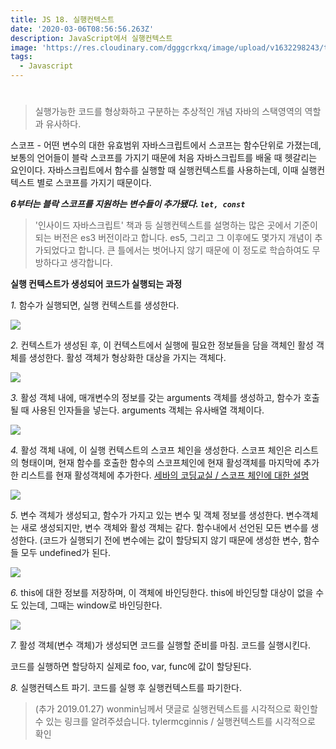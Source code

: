 ```yaml
---
title: JS 18. 실행컨텍스트
date: '2020-03-06T08:56:56.263Z'
description: JavaScript에서 실행컨텍스트
image: 'https://res.cloudinary.com/dgggcrkxq/image/upload/v1632298243/tlog/cover/_____JS_1_jbq8ea.png'
tags:
  - Javascript
---
```


#

> 실행가능한 코드를 형상화하고 구분하는 추상적인 개념
> 자바의 스택영역의 역할과 유사하다.

스코프 - 어떤 변수의 대한 유효범위
자바스크립트에서 스코프는 함수단위로 가졌는데, 보통의 언어들이 블락 스코프를 가지기 때문에 처음 자바스크립트를 배울 때 헷갈리는 요인이다.
자바스크립트에서 함수를 실행할 때 실행컨텍스트를 사용하는데, 이때 실행컨텍스트 별로 스코프를 가지기 때문이다.

**_6부터는 블락 스코프를 지원하는 변수들이 추가됐다. `let, const`_**

> '인사이드 자바스크립트' 책과 등 실행컨텍스트를 설명하는 많은 곳에서 기준이 되는 버전은 es3 버전이라고 합니다. es5, 그리고 그 이후에도 몇가지 개념이 추가되었다고 합니다. 큰 틀에서는 벗어나지 않기 때문에 이 정도로 학습하여도 무방하다고 생각합니다.

**실행 컨텍스트가 생성되어 코드가 실행되는 과정**

_1._ 함수가 실행되면, 실행 컨텍스트를 생성한다.

![](https://res.cloudinary.com/dgggcrkxq/image/upload/v1631952582/tlog/_2020-06-15__6.42.04_cg4pxb.png)

_2._ 컨텍스트가 생성된 후, 이 컨텍스트에서 실행에 필요한 정보들을 담을 객체인 활성 객체를 생성한다.
활성 객체가 형상화한 대상을 가지는 객체다.

![](https://res.cloudinary.com/dgggcrkxq/image/upload/v1631952583/tlog/_2020-06-15__6.42.10_mbadna.png)

_3._ 활성 객체 내에, 매개변수의 정보를 갖는 arguments 객체를 생성하고, 함수가 호출될 때 사용된 인자들을 넣는다. arguments 객체는 유사배열 객체이다.

![](https://res.cloudinary.com/dgggcrkxq/image/upload/v1631952583/tlog/_2020-06-15__6.42.14_dtagjk.png)

_4._ 활성 객체 내에, 이 실행 컨텍스트의 스코프 체인을 생성한다.
스코프 체인은 리스트의 형태이며, 현재 함수를 호출한 함수의 스코프체인에 현재 활성객체를 마지막에 추가한 리스트를 현재 활성객체에 추가한다.
[세바의 코딩교실 / 스코프 체인에 대한 설명](http://programmer-seva.tistory.com/36)

![](https://res.cloudinary.com/dgggcrkxq/image/upload/v1631952583/tlog/_2020-06-15__6.42.19_eazdmg.png)

_5._ 변수 객체가 생성되고, 함수가 가지고 있는 변수 및 객체 정보를 생성한다.
변수객체는 새로 생성되지만, 변수 객체와 활성 객체는 같다.
함수내에서 선언된 모든 변수를 생성한다. (코드가 실행되기 전에 변수에는 값이 할당되지 않기 때문에 생성한 변수, 함수들 모두 undefined가 된다.

![](https://res.cloudinary.com/dgggcrkxq/image/upload/v1631952585/tlog/_2020-06-15__6.42.24_whuqjq.png)

_6._ this에 대한 정보를 저장하며, 이 객체에 바인딩한다.
this에 바인딩할 대상이 없을 수도 있는데, 그때는 window로 바인딩한다.

![](https://res.cloudinary.com/dgggcrkxq/image/upload/v1631952586/tlog/_2020-06-15__6.42.28_awjzof.png)

_7._ 활성 객체(변수 객체)가 생성되면 코드를 실행할 준비를 마침. 코드를 실행시킨다.

코드를 실행하면 할당하지 실제로 foo, var, func에 값이 할당된다.

_8._ 실행컨텍스트 파기. 코드를 실행 후 실행컨텍스트를 파기한다.

> (추가 2019.01.27)
> wonmin님께서 댓글로 실행컨텍스트를 시각적으로 확인할 수 있는 링크를 알려주셨습니다. tylermcginnis / 실행컨텍스트를 시각적으로 확인
